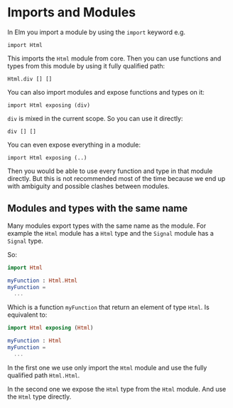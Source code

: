 # Imports and Modules

In Elm you import a module by using the `import` keyword e.g.

```
import Html
```

This imports the `Html` module from core. Then you can use functions and types from this module by using it fully qualified path:

```
Html.div [] []
```

You can also import modules and expose functions and types on it:

```
import Html exposing (div)
```

`div` is mixed in the current scope. So you can use it directly:

```
div [] []
```

You can even expose everything in a module:

```
import Html exposing (..)
```

Then you would be able to use every function and type in that module directly. But this is not recommended most of the time because we end up with ambiguity and possible clashes between modules.

## Modules and types with the same name

Many modules export types with the same name as the module. For example the `Html` module has a `Html` type and the `Signal` module has a `Signal` type.

So:

```elm
import Html

myFunction : Html.Html
myFunction =
  ...
```

Which is a function `myFunction` that return an element of type `Html`. Is equivalent to:

```elm
import Html exposing (Html)

myFunction : Html
myFunction =
  ...
```

In the first one we use only import the `Html` module and use the fully qualified path `Html.Html`.

In the second one we expose the `Html` type from the `Html` module. And use the `Html` type directly.